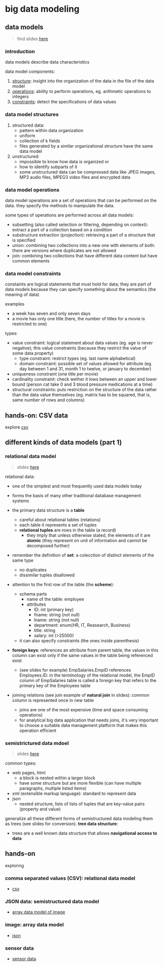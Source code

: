 # big data modeling

## data models

> find slides [here](slides/01_WhatIsADataModel.pdf)

### introduction

data models describe data characteristics
  
data model components:
1. [structure](#data-model-structures): insight into the organization of the data in the file of the data model
2. [operations](#data-model-operations): ability to perform operations, eg. arithmetic operations to integers
3. [constraints](#data-model-constraints): detect the specifications of data values

### data model structures

1. structured data:
   - pattern within data organization
   - uniform
   - collection of k fields
   - files generated by a similar organizational structure have the same data model
2. unstructured:
   - impossible to know how data is organized or
   - how to identify subparts of it
   - some unstructured data can be compressed data like JPEG images, MP3 audio files, MPEG3 video files and encrypted data
   
### data model operations

data model operations are a set of operations that can be performed on the data. they specify the methods to manipulate the data. 

some types of operations are performed across all data models:
- subsetting (also called selection or filtering, depending on context): extract a part of a collection based on a condition
- substructure extraction (projection): retrieving a part of a structure that is specified
- union: combining two collections into a new one with elements of both: there are versions where duplicates are not allowed
- join: combining two collections that have different data content but have common elements

### data model constraints

constaints are logical statements that must hold for data; they are part of data models because they can specify something about the semantics (the meaning of data)

examples
- a week has seven and only seven days
- a movie has only one title (here, the number of titles for a movie is restricted to one)

types:
- value constraint: logical statement about data values (eg. age is never negative); this value constraints (because they restrict the value of some data property)
  - type constraint: restrict types (eg. last name alphabetical)
  - domain constraint: possible set of values allowed for attribute (eg. day between 1 and 31, month 1 to twelve, or january to december)
- uniqueness constraint (one title per movie)
- cardinality constraint: check wether it lows between an upper and lower bound (person cat take 0 and 3 blood pressure medications at a time)
- structural constraints: puts restriction on the structure of the data rather than the data value themselves (eg. matrix has to be squared, that is, same number of rows and columns)

## hands-on: CSV data

explore [csv](../hands-on/big-data-2/csv/census.csv)

## different kinds of data models (part 1)

### relational data model

> slides [here](slides/02_RelationalDataModels.pdf)

relational data:
- one of the simplest and most frequently used data models today
- forms the basis of many other traditional database management systems
- the primary data structure is a **table**
  - careful about relational tables (relations)
  - each table it represents a set of tuples
  - **relational tuples** are rows in the table (a record)
    - they imply that unless otherwise stated, the elements of it are **atomic** (they represent on unit of information and cannot be decomposed further)

- remember the definition of **set**: a colecction of distinct elements of the same type 
  - no duplicates
  - dissimilar tuples disallowed

- attention to the first row of the table (the **scheme**):
  - schema parts
    - name of the table: employee
    - attributes
      - ID: int (primary key) 
      - fname: string (not null)
      - lname: string (not null)
      - department: enum(HR, IT, Reasearch, Business)
      - title: string
      - salary: int (>25000)
  - it can also specify constraints (the ones inside parenthesis)
- **foreign keys**: references an attribute from parent table, the values in this column can exist only if the same values in the table being referenced exist
  - (see slides for example) EmpSalaries.EmpID references Employees.ID: in the terminology of the relational model, the EmpID column of EmpSalaries table is called a foreign key that refers to the primary key of the Employees table
- joining relations (see join example of **natural join** in slides): common column is represented once in new table
  - joins are one of the most expensive (time and space consuming operations)
  - for analytical big data application that needs joins, it's very important to choose a suitable data management platform that makes this operation efficient

### semistrictured data mdoel

> slides [here](slides/03_SemistructuredDataModel.pdf)

common types:
- web pages, html
  - a block is nested within a larger block
  - have some structure but are more flexible (can have multiple paragraphs, multiple listed items)
- xml (extensible markup language): standard to represent data
- json
  - nested structure, lists of lists of tuples that are key-value pairs (property and value)

generalize all these different forms of semistructured data modeling them as trees (see slides for conversion). **tree data structure**:
- trees are a well known data structure that allows **navigational access to data**

## hands-on

exploring

### comma separated values (CSV): relational data model

- [csv](hands-on/01_ExploringtheRelationalDataModelofCSV.pdf)

### JSON data: semistructured data model

- [array data model of image](hands-on/03_ExploringtheArrayDataModelofanImage.pdf)

### image: array data model

- [json](hands-on/02_ExploringtheSemistructuredDataModelofJSONdata.pdf)

### sensor data

- [sensor data](hands-on/04_ExploringSensorData.pdf)